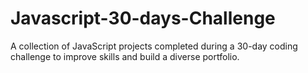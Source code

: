 # Javascript-30-days-Challenge
A collection of JavaScript projects completed during a 30-day coding challenge to improve skills and build a diverse portfolio.
